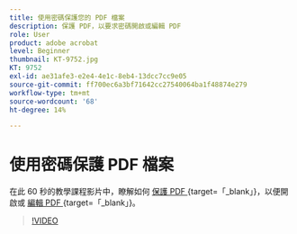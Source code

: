 ```yaml
---
title: 使用密碼保護您的 PDF 檔案
description: 保護 PDF，以要求密碼開啟或編輯 PDF
role: User
product: adobe acrobat
level: Beginner
thumbnail: KT-9752.jpg
KT: 9752
exl-id: ae31afe3-e2e4-4e1c-8eb4-13dcc7cc9e05
source-git-commit: ff700ec6a3bf71642cc27540064ba1f48874e279
workflow-type: tm+mt
source-wordcount: '68'
ht-degree: 14%

---
```


# 使用密碼保護 PDF 檔案

在此 60 秒的教學課程影片中，瞭解如何 [ 保護 PDF ](https://www.adobe.com/tw/acrobat/online/password-protect-pdf.html) {target=「_blank」}，以便開啟或 [ 編輯 PDF ](https://www.adobe.com/tw/acrobat/online/pdf-editor.html) {target=「_blank」}。

>[!VIDEO](https://video.tv.adobe.com/v/340075?hidetitle=true)
